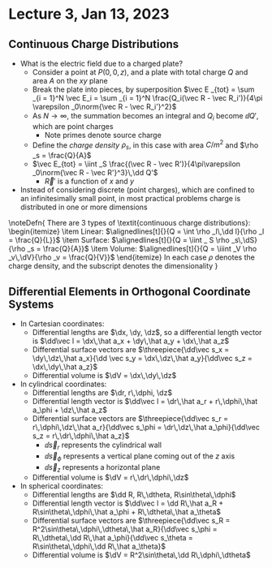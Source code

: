 # Lecture 3, Jan 13, 2023

## Continuous Charge Distributions

* What is the electric field due to a charged plate?
	* Consider a point at $P(0, 0, z)$, and a plate with total charge $Q$ and area $A$ on the $xy$ plane
	* Break the plate into pieces, by superposition $\vec E _{tot} = \sum _{i = 1}^N \vec E_i = \sum _{i = 1}^N \frac{Q_i(\vec R - \vec R_i')}{4\pi \varepsilon _0\norm{\vec R - \vec R_i'}^2}$
	* As $N \to \infty$, the summation becomes an integral and $Q_i$ become $\dd Q'$, which are point charges
		* Note primes denote source charge
	* Define the *charge density* $\rho _s$, in this case with area $\si{C/m^2}$ and $\rho _s = \frac{Q}{A}$
	* $\vec E_{tot} = \iint _S \frac{(\vec R - \vec R')}{4\pi\varepsilon _0\norm{\vec R - \vec R'}^3}\,\dd Q'$
		* $\vec R'$ is a function of $x$ and $y$
* Instead of considering discrete (point charges), which are confined to an infinitesimally small point, in most practical problems charge is distributed in one or more dimensions

\noteDefn{
There are 3 types of \textit{continuous charge distributions}:
\begin{itemize}
	\item Linear: $\alignedlines[t]{}{Q = \int \rho _l\,\dd l}{\rho _l = \frac{Q}{L}}$
	\item Surface: $\alignedlines[t]{}{Q = \iint _ S \rho _s\,\dS}{\rho _s = \frac{Q}{A}}$
	\item Volume: $\alignedlines[t]{}{Q = \iiint _V \rho _v\,\dV}{\rho _v = \frac{Q}{V}}$
\end{itemize}
In each case $\rho$ denotes the charge density, and the subscript denotes the dimensionality
}

## Differential Elements in Orthogonal Coordinate Systems

* In Cartesian coordinates:
	* Differential lengths are $\dx, \dy, \dz$, so a differential length vector is $\dd\vec l = \dx\,\hat a_x + \dy\,\hat a_y + \dx\,\hat a_z$
	* Differential surface vectors are $\threepiece{\dd\vec s_x = \dy\,\dz\,\hat a_x}{\dd \vec s_y = \dx\,\dz\,\hat a_y}{\dd\vec s_z = \dx\,\dy\,\hat a_z}$
	* Differential volume is $\dV = \dx\,\dy\,\dz$
* In cylindrical coordinates:
	* Differential lengths are $\dr, r\,\dphi, \dz$
	* Differential length vector is $\dd\vec l = \dr\,\hat a_r + r\,\dphi\,\hat a_\phi + \dz\,\hat a_z$
	* Differential surface vectors are $\threepiece{\dd\vec s_r = r\,\dphi\,\dz\,\hat a_r}{\dd\vec s_\phi = \dr\,\dz\,\hat a_\phi}{\dd\vec s_z = r\,\dr\,\dphi\,\hat a_z}$
		* $\dd\vec s_r$ represents the cylindrical wall
		* $\dd\vec s_\phi$ represents a vertical plane coming out of the $z$ axis
		* $\dd\vec s_z$ represents a horizontal plane
	* Differential volume is $\dV = r\,\dr\,\dphi\,\dz$
* In spherical coordinates:
	* Differential lengths are $\dd R, R\,\dtheta, R\sin\theta\,\dphi$
	* Differential length vector is $\dd\vec l = \dd R\,\hat a_R + R\sin\theta\,\dphi\,\hat a_\phi + R\,\dtheta\,\hat a_\theta$
	* Differential surface vectors are $\threepiece{\dd\vec s_R = R^2\sin\theta\,\dphi\,\dtheta\,\hat a_R}{\dd\vec s_\phi = R\,\dtheta\,\dd R\,\hat a_\phi}{\dd\vec s_\theta = R\sin\theta\,\dphi\,\dd R\,\hat a_\theta}$
	* Differential volume is $\dV = R^2\sin\theta\,\dd R\,\dphi\,\dtheta$


